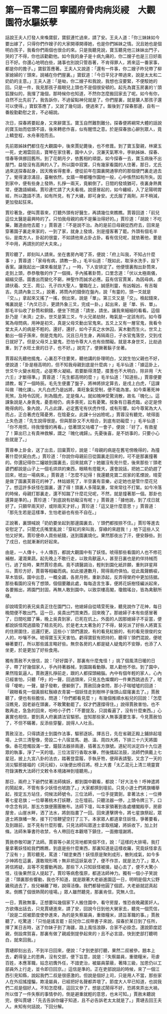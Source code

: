 # 第一百零二回 寧國府骨肉病災祲　大觀園符水驅妖孽

話說王夫人打發人來喚寶釵，寶釵連忙過來，請了安。王夫人道：「你三妹妹如今要出嫁了，只得你們作嫂子的大家開導開導她，也是你們姊妹之情。況且她也是個明白孩子，我看你們兩個也很合的來。只是我聽見說，寶玉聽見他三妹妹出門子，哭的了不得，你也該勸勸他。如今我的身子是十病九痛的，你二嫂子也是三日好兩日不好。你還心地明白些，諸事也別說只管吞著，不肯得罪人，將來這一番家事，都是你的擔子。」寶釵答應著。王夫人又說道：「還有一件事，你二嫂子昨兒帶了柳家媳婦的丫頭來，說補在你們屋裏。」寶釵道：「今日平兒才帶過來，說是太太和二奶奶的主意。」王夫人道：「是呦，你二嫂子和我說，我想也沒要緊，不便駁她的回。只是一件，我見那孩子眉眼兒上頭也不是個很安頓的。起先為寶玉房裏的丫頭狐狸似的，我攆了幾個，那時候你也知道，不然你怎麼搬回家去了呢。如今有你，自然不比先前了。我告訴你，不過留點神兒就是了。你們屋裏，就是襲人那孩子還可以使得。」寶釵答應了，又說了幾句話，便過來了。飯後到了探春那邊，自有一番殷勤勸慰之言，不必細說。

次日，探春將要起身，又來辭寶玉。寶玉自然難割難分。探春便將綱常大體的話說的寶玉始而低頭不語，後來轉悲作喜，似有醒悟之意。於是探春放心辭別眾人，竟上轎登程，水舟車陸而去。

先前眾姊妹們都住在大觀園中，後來賈妃薨後，也不修葺。到了寶玉娶親，林黛玉一死，史湘雲回去，寶琴在家住著，園中人少，況兼天氣寒冷，李紈姊妹、探春、惜春等俱挪回舊所。到了花朝月夕，依舊相約頑耍。如今探春一去，寶玉病後不出屋門，益發沒有高興的人了。所以園中寂寞，只有幾家看園的人住著，那日，尤氏過來送探春起身，因天晚省得套車，便從前年在園裏開通寧府的那個便門裏走過去了。覺得淒涼滿目，臺榭依然，女牆一帶都種作園地一般，心中悵然如有所失。因到家中，便有些身上發熱，扎掙一兩天，竟躺倒了。日間的發燒猶可，夜裏身熱異常，便譫語綿綿。賈珍連忙請了大夫看視。說感冒起的，如今纏經，入了足陽明胃經，所以譫語不清，如有所見，有了大穢，即可身安。尤氏服了兩劑，并不稍減，更加發起狂來。

賈珍著急，便叫賈蓉來，打聽外頭有好醫生，再請幾位來瞧瞧。賈蓉回道：「前兒這位太醫是最興時的了。只怕我母親的病不是藥治得好的。」賈珍道：「胡說！不吃藥，難道由他去罷﹖」賈蓉道：「不是說不治。為的是前日母親從西府去，回來是穿著園子裏走來家的，一到了家，就身上發燒，別是撞客著了罷。外頭有個毛半仙，是南方人，卦起的很靈，不如請他來占卦占卦。看有信兒呢，就依著他，要是不中用，再請別的好大夫來。」

賈珍聽了，即刻叫人請來。坐在書房內喝了茶，便說：「府上叫我，不知占什麼事﹖」賈蓉道：「家母有病，請教一卦。」毛半仙道：「既如此，取淨水洗手，設下香案。讓我起出一課來看就是了。」一時，下人安排定了。他便懷裏掏出卦筒來，走到上頭，恭恭敬敬的作了一個揖，手內搖著卦筒，口里念道：「伏以太極兩儀，絪縕交感。圖書出而變化不窮，神聖作而誠求必應。茲有信官賈某，為因母病，虔請伏羲、文王、周公、孔子四大聖人，鑒臨在上，誠感則靈，有凶報凶，有吉報吉。先請內象三爻。」說著，將筒內的錢倒在盤內，說「有靈的，頭一爻就是『交』。」拿起來又搖了一搖，倒出來，說是「單」。第三爻又是「交」。檢起錢來，嘴裏說是：「內爻已示，更請外象三爻，完成一卦。」起出來，是「單、拆、單」。那毛半仙收了卦筒和銅錢，便坐下問道：「請坐，請坐。讓我來細細的看看。這個卦乃是『未濟』之卦。世爻是第三爻，午火兄弟劫財，晦氣是一定該有的。如今尊駕為母問病，用神是初爻，真是父母爻動出官鬼來。五爻上又有一層官鬼，我看令堂太夫人的病是不輕的。還好，還好，如今子亥之水休囚，寅木動而生火。世爻上動出一個子孫來，倒是克鬼的。況且日月生身，再隔兩日，子水官鬼落空，交到戌日就好了。但是父母爻上變鬼，恐怕令尊大人也有些關礙。就是本身世爻，比劫過重，到了水旺土衰的日子，也不好。」說完了，便撅著鬍子坐著。

賈蓉起先聽他搗鬼，心裏忍不住要笑，聽他講的卦理明白，又說生怕父親也不好，便說道：「卦是極高明的，但不知我母親到底是什麼病﹖」毛半仙道：「據這卦上，世爻午火變水相克，必是寒火凝結。若要斷得清楚，揲蓍也不大明白，除非用『大六壬』才斷得準。」賈蓉道：「先生都高明的麼﹖」毛半仙道：「知道些。」賈蓉便要請教，報了一個時辰。毛先生便畫了盤子，將神將排定算去，是戌上白虎，「這課叫做『魄化課』。大凡白虎乃是凶將，乘旺象氣受制，便不能為害。如今乘著死神死煞，及時令囚死，則為餓虎，定是傷人。就如魄神受驚消散，故名『魄化』。這課象說是人身喪鬼，憂患相仍，病多喪死，訟有憂驚。按象有日暮虎臨，必定是傍晚得病的。象內說，凡占此課，必定舊宅有伏虎作怪，或有形響。如今尊駕為大人而占，正合著虎在陽憂男，在陰憂女。此課十分凶險呢。」賈蓉沒有聽完，唬得面上失色道：「先生說得很是。但與那卦又不大相合，到底有妨礙麼﹖」毛半仙道：「你不用慌，待我慢慢的再看。」低著頭又咕噥了一會子，便說：「好了，有救星了！算出巳上有貴神救解，謂之『魄化魂歸』。先憂後喜，是不妨事的，只要小心些就是了。」

賈蓉奉上卦金，送了出去，回稟賈珍，說是：「母親的病是在舊宅傍晚得的，為撞著什麼伏屍白虎。」賈珍道：「你說你母親前日從園裏走回來的，可不是那裏撞著的。你還記得你二嬸娘到園裏去，回來就病了﹖她雖沒有見什麼，後來那些丫頭老婆們都說是山子上一個毛烘烘的東西，眼睛有燈籠大，還會說話，把她二奶奶趕了回來，唬出一場病來。」賈蓉道：「怎麼不記得！我還聽見寶二叔家的茗煙說，晴雯是做了園裏芙蓉花的神了，林姑娘死了，半空裏有音樂，必定她也是管什麼花兒了。想這許多妖怪在園裏，還了得！頭裏人多陽氣重，常來常往不打緊。如今冷落的時候，母親打那裏走，還不知踹了什麼花兒呢，不然，就是撞著那一個。那卦也還算是準的。」賈珍道：「到底說有妨礙沒有呢﹖」賈蓉道：「據他說，到了戌日就好了。只願早兩天好，或除兩天才好。」賈珍道：「這又是什麼意思﹖」賈蓉道：「那先生若是這樣準，生怕老爺也有些不自在。」

正說著，裏頭喊說「奶奶要坐起到那邊園裏去，丫頭們都按捺不住。」賈珍等進去安慰定了。只聞尤氏嘴里亂說：「穿紅的來叫我，穿綠的來趕我！」地下這些人又怕又好笑。賈珍便命人買些紙錢，送到園裏燒化。果然那夜出了汗，便安靜些。到了戌日，也就漸漸的好起來。

由是，一人傳十，十人傳百，都說大觀園中有了妖怪。唬得那些看園的人也不修花補樹，灌溉果蔬。起先晚上不敢行走，以致鳥獸逼人，甚至日裏也是約伴持械而行。過了些時，果然賈珍患病。竟不請醫調治，輕則到園化紙許願，重則詳星拜斗。賈珍方好，賈蓉等相繼而病。如此接連數月，鬧得兩府俱怕。從此風聲鶴唳，草木皆妖。園中出息，一概全蠲，各房月例，重新添起，反弄得榮府中更加拮据。那些看園的沒有了想頭，個個要離此處，每每造言生事，便將花妖樹怪編派起來，各要搬出，將園門封固，再無人敢到園中。以致崇樓高閣，瓊館瑤台，皆為禽獸所棲。

卻說晴雯的表兄吳貴正住在園門口，他媳婦自從晴雯死後，聽見說作了花神，每日晚間便不敢出門。這一日，吳貴出門買東西，回來晚了。那媳婦子本有些感冒著了，日間吃錯了藥，晚上吳貴到家，已死在炕上。外面的人因那媳婦子不妥當，便都說妖怪爬過牆吸了精去死的。於是老太太著急的了不得，替另派了好些人將寶玉的住房圍住，巡邏打更。這些小丫頭們還說，有的看見紅臉的，有的看見很俊的女人的，吵嚷不休。唬得寶玉天天害怕。虧得寶釵有把持的，聽得丫頭們混說，便唬嚇著要打，所以那些謠言略好些。無奈各房的人都是疑人疑鬼的不安靜，也添了人坐更，於是更加了好些食用。

獨有賈赦不大很信，說：「好好園子，那裏有什麼鬼怪！」挑了個風清日暖的日子，帶了好幾個家人，手內持著器械，到園踹看動靜。眾人勸他不依。到了園中，果然陰氣逼人。賈赦還扎掙前走，跟的人都探頭縮腦。內中有個年輕的家人，心內已經害怕，只聽「呼」的一聲，回過頭來，只見五色燦爛的一件東西跳過去了，唬得「噯喲」一聲，腿子發軟，便躺倒了。賈赦回身查問，那小子喘噓噓的回道：「親眼看見一個黃臉紅鬚綠衣青裳一個妖怪走到樹林子後頭山窟窿裏去了。」賈赦聽了，便也有些膽怯，問道：「你們都看見麼﹖」有幾個推順水船兒的回說：「怎麼沒瞧見，因老爺在頭裏，不敢驚動罷了。奴才們還撐得住。」說得賈赦害怕，也不敢再走，急急的回來，吩咐小子們：「不要提及，只說看遍了，沒有什麼東西。」心裏實也相信，要到真人府裏請法官驅邪。豈知那些家人無事還要生事，今見賈赦怕了，不但不瞞著，反添些穿鑿，說得人人吐舌。

賈赦沒法，只得請道士到園作法事，驅邪逐妖。擇吉日，先在省親正殿上鋪排起壇場，上供三清聖像，旁設二十八宿並馬、趙、溫、周四大將，下排三十六天將圖像。香花燈燭設滿一堂，鐘鼓法器排兩邊，插著五方旗號。道紀司派定四十九位道眾的執事，淨了一天的壇。三位法官行香取水畢，然後擂起法鼓，法師們俱戴上七星冠，披上九宮八卦的法衣，踏著登雲履，手執牙笏，便拜表請聖。又念了一天的消災驅邪接福的《洞元經》，以後便出榜召將。榜上大書「太乙混元上清三境靈寶符錄演教大法師行文敕令本境諸神到壇聽用。」

那日，兩府上下爺們仗著法師擒妖，都到園中觀看，都說：「好大法令！呼神遣將的鬧起來，不管有多少妖怪也唬跑了。」大家都擠到壇前。只見小道士們將旗幡舉起，按定五方站住，伺候法師號令。三位法師，一位手提寶劍，拿著法水；一位捧著七星皂旗；一位舉著桃木打妖鞭，立在壇前。只聽法器一停，上頭令牌三下，口中念念有詞，那五方旗便團團散布。法師下壇，叫本家領著到各處樓閣殿亭，房廊屋舍，山崖水畔，洒了法水，將劍指畫了一回。回來連擊牌令，將七星旗祭起，眾道士將旗幡一聚，接下打怪鞭望空打了三下。本家眾人都道拿住妖怪，爭著要看，及到跟前，並不見有什麼形響。只見法師叫眾道士拿取瓶罐，將妖收下，加上封條。法師朱筆書符收禁，令人帶回在本觀塔下鎮住，一面撤壇謝將。

賈赦恭敬叩謝了法師。賈蓉等小弟兄背地都笑個不住，說：「這樣的大排場，我打量拿著妖怪給我們瞧瞧，到底是些什麼東西，那裏知道是這樣收羅，究竟妖怪拿去了沒有﹖」賈珍聽見，罵道：「糊塗東西！妖怪原是聚則成形，散則成氣，如今多少神將在這裏，還敢現形嗎﹖無非把這妖氣收了，便不作祟，就是法力了。」眾人將信將疑，且等不見響動再說。那些下人只知妖怪被擒，疑心去了，便不大驚小怪，往後果然沒人提起了。賈珍等病愈復原，都道法師神力。獨有一個小子笑說道：「頭裏那些響動，我也不知道，就是跟著大老爺進園這一日，明明是個大公野雞飛過去了，拴兒嚇離了眼，說得活像。我們都替他圓了個謊，大老爺就認真起來。倒瞧了個很熱鬧的壇場。」眾人雖然聽見，那裏肯信，究無人住。

一日，賈赦無事，正想要叫幾個家下人搬住園中，看守房屋，惟恐夜晚藏匿奸人。方欲傳出話去，只見賈璉進來，請了安，回說今日到他大舅家去，聽見一個荒信，「說是二叔被節度使參進來，為的是失察屬員，重徵糧米，請旨革職的事。」賈赦聽了，吃驚道：「只怕是謠言罷﹖前兒你二叔帶書子來說，探春於某日到了任所，擇了某日吉時，送了你妹子到了海疆，路上風恬浪靜，合家不必掛念。還說節度認親，倒設席賀喜，那裏有做了親戚倒提參起來的﹖且不必言語，快到吏部打聽明白，就來回我。」

賈璉即刻出去，不到半日回來，便說：「才到吏部打聽，果然二叔被參。題本上去，虧得皇上的恩典，沒有交部，便下旨意，說是：『失察屬員，重徵糧米，苛虐百姓，本應革職，姑念初膺外任，不諳吏治，被屬員蒙蔽，著降三級，加恩仍以工部員外上行走，並令即日回京。』這信是準的。正在吏部說話的時候，來了一個江西引見知縣，說起我們二叔是很感激的。但說是個好上司，只是用人不當，那些家人在外招搖撞騙，欺凌屬員，已經把好名聲都弄壞了。節度大人早已知道，也說我們二叔是個好人。不知怎麼樣，這回又參了。想是忒鬧得不好，恐將來弄出大禍，所以借了一件失察的事情參的，倒是避重就輕的意思，也未可知。」賈赦未聽說完，便叫賈璉：「先去告訴你嬸子知道，且不必告訴老太太就是了。」賈璉去回王夫人。未知有何話說，下回分解。

